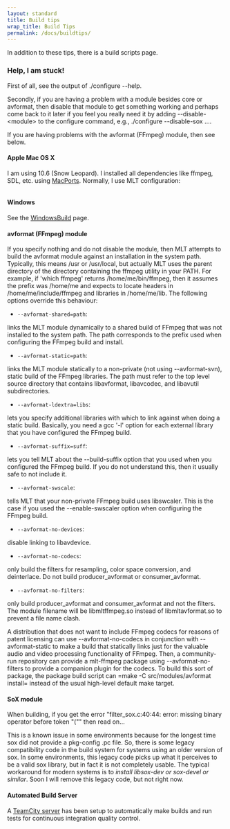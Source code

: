 ```yaml
---
layout: standard
title: Build tips
wrap_title: Build Tips
permalink: /docs/buildtips/
---
```


In addition to these tips, there is a build scripts page.

### Help, I am stuck!

First of all, see the output of ./configure --help.

Secondly, if you are having a problem with a module besides core or
avformat, then disable that module to get something working and perhaps
come back to it later if you feel you really need it by adding
--disable-&lt;module&gt; to the configure command, e.g., ./configure
--disable-sox ....

If you are having problems with the avformat (FFmpeg) module, then see
below.

#### Apple Mac OS X

I am using 10.6 (Snow Leopard). I installed all dependencies like
ffmpeg, SDL, etc. using [MacPorts](http://www.macports.org/).
Normally, I use MLT configuration:

```--enable-gpl --prefix=/opt/local
```

#### Windows

See the [WindowsBuild](/windowsbuild/) page.

#### avformat (FFmpeg) module

If you specify nothing and do not disable the module, then MLT attempts
to build the avformat module against an installation in the system path.
Typically, this means /usr or /usr/local, but actually MLT uses the
parent directory of the directory containing the ffmpeg utility in your
PATH. For example, if 'which ffmpeg' returns /home/me/bin/ffmpeg, then
it assumes the prefix was /home/me and expects to locate headers in
/home/me/include/ffmpeg and libraries in /home/me/lib. The following
options override this behaviour:

* `--avformat-shared=path`:

links the MLT module dynamically to a shared
build of FFmpeg that was not installed to the system path. The path
corresponds to the prefix used when configuring the FFmpeg build and
install.

* `--avformat-static=path`:

links the MLT module statically to a
non-private (not using --avformat-svn), static build of the FFmpeg
libraries. The path must refer to the top level source directory that
contains libavformat, libavcodec, and libavutil subdirectories.

* `--avformat-ldextra=libs`:

lets you specify additional libraries with
which to link against when doing a static build. Basically, you need a
gcc '-l' option for each external library that you have configured the
FFmpeg build.

* `--avformat-suffix=suff`:

lets you tell MLT about the --build-suffix
option that you used when you configured the FFmpeg build. If you do not
understand this, then it usually safe to not include it.

* `--avformat-swscale`:

tells MLT that your non-private FFmpeg build uses
libswcaler. This is the case if you used the --enable-swscaler option
when configuring the FFmpeg build.

* `--avformat-no-devices`:

disable linking to libavdevice.

* `--avformat-no-codecs`:

only build the filters for resampling, color
space conversion, and deinterlace. Do not build producer_avformat or
consumer_avformat.

* `--avformat-no-filters`:

only build producer_avformat and consumer_avformat and not the filters.
The module filename will be libmltffmpeg.so instead of libmltavformat.so
to prevent a file name clash.

A distribution that does not want to include FFmpeg codecs for reasons
of patent licensing can use --avformat-no-codecs in conjunction with
--avformat-static to make a build that statically links just for the
valuable audio and video processing functionality of FFmpeg. Then, a
community-run repository can provide a mlt-ffmpeg package using
--avformat-no-filters to provide a companion plugin for the codecs. To
build this sort of package, the package build script can =make -C
src/modules/avformat install= instead of the usual high-level default
make target.

#### SoX module

When building, if you get the error "filter_sox.c:40:44: error: missing
binary operator before token "("" then read on...

This is a known issue in some environments because for the longest time
sox did not provide a pkg-config .pc file. So, there is some legacy
compatibility code in the build system for systems using an older
version of sox. In some environments, this legacy code picks up what it
perceives to be a valid sox library, but in fact it is not completely
usable. The typical workaround for modern systems is to *install
libsox-dev or sox-devel or similar*. Soon I will remove this legacy
code, but not right now.

#### Automated Build Server

A [TeamCity server](http://build.mltframework.org/overview.html?guest=1)
has been setup to automatically make builds and run tests for
continuous integration quality control.
